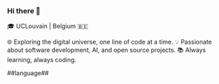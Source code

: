 ### Hi there 👋

🎓 UCLouvain | Belgium 🇧🇪

🌐 Exploring the digital universe, one line of code at a time.
💡 Passionate about software development, AI, and open source projects.
📚 Always learning, always coding.

##language##

